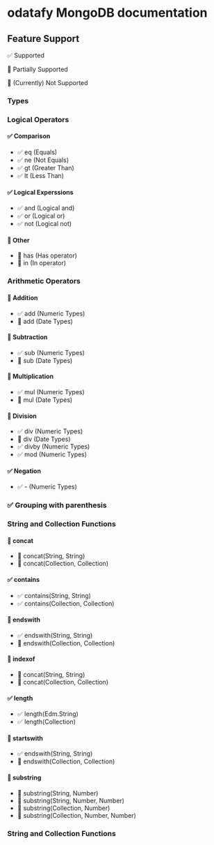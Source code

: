 # odatafy MongoDB documentation



## Feature Support

:white_check_mark: Supported

:large_orange_diamond: Partially Supported

:red_circle: (Currently) Not Supported

### Types

### Logical Operators

#### :white_check_mark: Comparison
- :white_check_mark: eq (Equals)
- :white_check_mark: ne (Not Equals)
- :white_check_mark: gt (Greater Than)
- :white_check_mark: lt (Less Than)

#### :white_check_mark: Logical Experssions
- :white_check_mark: and (Logical and)
- :white_check_mark: or (Logical or)
- :white_check_mark: not (Logical not)

#### :red_circle: Other
- :red_circle: has (Has operator)
- :red_circle: in (In operator)

### Arithmetic Operators

#### :large_orange_diamond: Addition
- :white_check_mark: add (Numeric Types)
- :large_orange_diamond: add (Date Types)

#### :large_orange_diamond: Subtraction
- :white_check_mark: sub (Numeric Types)
- :large_orange_diamond: sub (Date Types)

#### :large_orange_diamond: Multiplication
- :white_check_mark: mul (Numeric Types)
- :red_circle: mul (Date Types)

#### :large_orange_diamond: Division
- :white_check_mark: div (Numeric Types)
- :red_circle: div (Date Types)
- :white_check_mark: divby (Numeric Types)
- :white_check_mark: mod (Numeric Types)

#### :white_check_mark: Negation
- :white_check_mark: - (Numeric Types)

### :white_check_mark: Grouping with parenthesis

### String and Collection Functions

#### :red_circle: concat
- :red_circle: concat(String, String)
- :red_circle: concat(Collection, Collection)

#### :white_check_mark: contains
- :white_check_mark: contains(String, String)
- :white_check_mark: contains(Collection, Collection)

#### :large_orange_diamond: endswith
- :white_check_mark: endswith(String, String)
- :red_circle: endswith(Collection, Collection)

#### :red_circle: indexof
- :red_circle: concat(String, String)
- :red_circle: concat(Collection, Collection)

#### :white_check_mark: length
- :white_check_mark: length(Edm.String)
- :white_check_mark: length(Collection)

#### :large_orange_diamond: startswith
- :white_check_mark: endswith(String, String)
- :red_circle: endswith(Collection, Collection)

#### :red_circle: substring
- :red_circle: substring(String, Number)
- :red_circle: substring(String, Number, Number)
- :red_circle: substring(Collection, Number)
- :red_circle: substring(Collection, Number, Number)

### String and Collection Functions